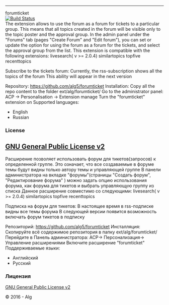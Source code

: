 -----------------------------
forumticket <br />
[![Build Status](https://travis-ci.org/alg5/forumticket.svg?branch=master)](https://travis-ci.org/alg5/forumticket)<br />
The extension allows to use the forum as a forum for tickets to a particular group. This means that all topics created in the forum  will be visible only to the topic poster and the approval group.
In the admin panel under the "Forums" tab (pages "Create Forum" and "Edit forum"), you can set or update the option for using the forum as a forum for the tickets, and select the approval group from the list.
This extension is compatible with the following extensions:
livesearch( v >= 2.0.4)
similartopics
topfive
recenttopics

Subscribe to the tickets forum:
Currently, the rss-subscription shows all the topics of the forum
This ability will appear in the next version
 
 Repository: https://github.com/alg5/forumticket
Installation:
Copy all the repo content to the folder ext/alg/forumticket/
Go to the administrator panel: ACP -> Personalisation -> Extension manage
Turn the "forumticket" extension on
Supported languages:
- English
- Russian

### License
[GNU General Public License v2](http://opensource.org/licenses/GPL-2.0)
----------------------------------------------------------
Расширение позволяет использовать форум для тикетов(запросов) к определенной группе. Это означает,  что все создаваемые в форуме темы будут видны только автору темы и управляющей группе
В панели администратора на вкладке "форумы"(страницы "Создать форум", "Редактирование форума" ) можно задать опцию использования форума, как форума для тикетов и выбрать управляющую группу из списка 
Данное расширение совместимо со следующими:
livesearch( v >= 2.0.4)
similartopics
topfive
recenttopics

Подписка на форум для тикетов:
В настоящее время в rss-подписке видны все темы форума
В следующей версии появится возможность включать форум тикетов в подписку
 

Репозиторий: https://github.com/alg5/forumticket
Инсталляция:
Скопируйте всё содержимое репозитория в папку ext/alg/forumticket/
Перейдите в Панель администратора: АСР-> Персонализация-> Управление расширениями 
Включите расширение "forumticket"
Поддерживаемые языки:
- Английский
- Русский

### Лицензия
[GNU General Public License v2](http://opensource.org/licenses/GPL-2.0)


© 2016 - Alg


